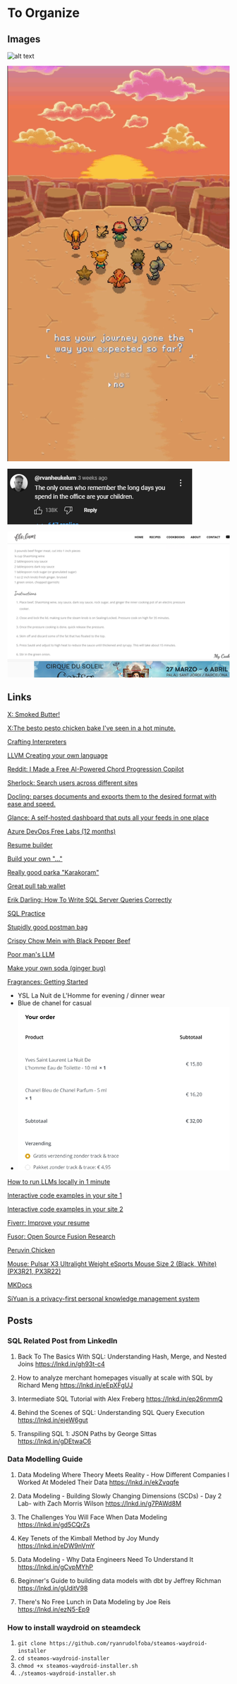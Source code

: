# To Organize

## Images

![alt text](image.png)

![alt text](image-1.png)

![alt text](image-2.png)

![alt text](image-3.png)

## Links

[X: Smoked Butter! ](https://x.com/houseofthemuse_/status/1806751874869321927?s=46&t=MdcvRemepk9iORSI7gN0Pw)

[X:The besto pesto chicken bake I've seen in a hot minute.](https://x.com/southdallasfood/status/1806077260715466778?s=46&t=MdcvRemepk9iORSI7gN0Pw)

[Crafting Interpreters](https://craftinginterpreters.com/introduction.html?im-WMpannNK=3688284798460048776)

[LLVM Creating your own language](https://llvm.org/docs/tutorial/)

[Reddit: I Made a Free AI-Powered Chord Progression Copilot](https://www.reddit.com/r/Learnmusic/comments/1b435ro/i_made_a_free_aipowered_chord_progression_copilot/?rdt=50053)

[Sherlock: Search users across different sites](https://github.com/sherlock-project/sherlock)

[Docling: parses documents and exports them to the desired format with ease and speed.](https://github.com/DS4SD/docling)

[Glance: A self-hosted dashboard that puts all your feeds in one place](https://github.com/glanceapp/glance)

[Azure DevOps Free Labs (12 months)](https://www.azuredevopslabs.com/)

[Resume builder](https://github.com/AmruthPillai/Reactive-Resume)

[Build your own "..."](https://github.com/codecrafters-io/build-your-own-x)

[Really good parka "Karakoram"](https://en.frizm.co.kr/product/karakoram-down-parka-005-orange/3768/category/24/display/1/)

[Great pull tab wallet](https://bellroy.com/products/card-sleeve-wallet?color=hazelnut&material=leather&size=default#slide-5)

[Erik Darling: How To Write SQL Server Queries Correctly](https://www.youtube.com/playlist?list=PLt4QZ-7lfQicw3rvSrJKr7lwiwDRvZ_kN)

[SQL Practice](https://datalemur.com/)

[Stupidly good postman bag](https://www.bleu-de-chauffe.com/en/men/689-postman-bag-eclair-m-cuba-libre-3700716008020.html)

[Crispy Chow Mein with Black Pepper Beef](https://flolum.com/crispy-chow-mein-with-black-pepper-beef/)

[Poor man's LLM](https://www.reddit.com/r/LocalLLaMA/comments/1hpg2e6/budget_aka_poor_man_local_llm/)

[Make your own soda (ginger bug)](https://www.youtube.com/shorts/hJxmLto0pZQ)

[Fragrances: Getting Started](https://www.reddit.com/r/fragrance/comments/58ugki/how_to_start_complete_beginner/)
  - YSL La Nuit de L'Homme for evening / dinner wear
  - Blue de chanel for casual
  - ![alt text](image-4.png)

[How to run LLMs locally in 1 minute](https://x.com/dylan_ebert_/status/1876364896264474750?t=SNTjz9hryv_WxpTpe9JUow&s=19)

[Interactive code examples in your site 1](https://github.com/nalgeon/codapi-js/blob/main/docs/html.md)

[Interactive code examples in your site 2](https://codapi.org/)

[Fiverr: Improve your resume](https://pro.fiverr.com/alexlouiserose/revise-your-engineering-resume-using-my-experience-as-a-tech-recruiter?utm_source=377295&utm_medium=cx_affiliate&utm_campaign=_bus-y&afp=&cxd_token=377295_37458721&show_join=true&ref_ctx_id=00f3bffbf13049a3802c2d3e95f5e97a&pckg_id=1&fiverr_choice=true&source=business_seller_page)

[Fusor: Open Source Fusion Research](https://fusor.net/)

[Peruvin Chicken](https://www.youtube.com/watch?v=rhIHkDY8zDk)

[Mouse: Pulsar X3 Ultralight Weight eSports Mouse Size 2 (Black, White) (PX3R21, PX3R22)](https://ecommerce.datablitz.com.ph/collections/pulsar-x3-ultralight-weight-esports-mouse/products/pulsar-x3-ultralight-weight-esports-mouse-size-2-white-px3r22)

[MKDocs](https://github.com/squidfunk/mkdocs-material)

[SiYuan is a privacy-first personal knowledge management system](https://github.com/siyuan-note/siyuan)

## Posts

### SQL Related Post from LinkedIn

1. Back To The Basics With SQL: Understanding Hash, Merge, and Nested Joins
https://lnkd.in/gh93t-c4

2. How to analyze merchant homepages visually at scale with SQL by Richard Meng
https://lnkd.in/eEpXFgUJ

3. Intermediate SQL Tutorial with Alex Freberg
https://lnkd.in/ep26nmmQ

4. Behind the Scenes of SQL: Understanding SQL Query Execution
https://lnkd.in/ejeW6gut

5. Transpiling SQL 1: JSON Paths by George Sittas
https://lnkd.in/gDEtwaC6

### Data Modelling Guide

1. Data Modeling Where Theory Meets Reality - How Different Companies I Worked At Modeled Their Data
https://lnkd.in/ekZvqqfe

2. Data Modeling - Building Slowly Changing Dimensions (SCDs) - Day 2 Lab- with Zach Morris Wilson
https://lnkd.in/g7PAWd8M

3. The Challenges You Will Face When Data Modeling
https://lnkd.in/gd5CQrZs

4. Key Tenets of the Kimball Method by Joy Mundy
https://lnkd.in/eDW9nVmY

5. Data Modeling - Why Data Engineers Need To Understand It
https://lnkd.in/gCvpMYhP

6. Beginner's Guide to building data models with dbt by Jeffrey Richman
https://lnkd.in/gUditV98

7. There's No Free Lunch in Data Modeling by Joe Reis
https://lnkd.in/ezN5-Ep9


### How to install waydroid on steamdeck

1. `git clone https://github.com/ryanrudolfoba/steamos-waydroid-installer`
2. `cd steamos-waydroid-installer`
3. `chmod +x steamos-waydroid-installer.sh`
4. `./steamos-waydroid-installer.sh`
